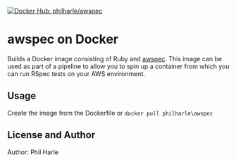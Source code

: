 [![Docker Hub: philharle/awspec][dockerhub-build]][dockerhub-link]

awspec on Docker
================

Builds a Docker image consisting of Ruby and [awspec][awspec]. This image can be used as part of a pipeline to allow you to spin up a container from which you can run RSpec tests on your AWS environment.

Usage
-----

Create the image from the Dockerfile or `docker pull philharle\awspec`

License and Author
------------------

Author: Phil Harle

[awspec]:             https://github.com/k1LoW/awspec
[dockerhub-build]:    https://img.shields.io/docker/build/philharle/awspec.svg
[dockerhub-link]:     https://registry.hub.docker.com/u/philharle/awspec
